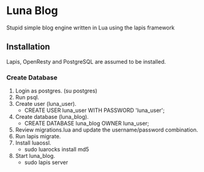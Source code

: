 # Luna Blog

Stupid simple blog engine written in Lua using the lapis framework

## Installation

Lapis, OpenResty and PostgreSQL are assumed to be installed.

### Create Database

1. Login as postgres. (su postgres)
2. Run psql.
3. Create user (luna_user).
   * CREATE USER luna_user WITH PASSWORD 'luna_user';
4. Create database (luna_blog).
   * CREATE DATABASE luna_blog OWNER luna_user;
5. Review migrations.lua and update the username/password combination.
6. Run lapis migrate.
7. Install luaossl.
   * sudo luarocks install md5
8. Start luna_blog.
   * sudo lapis server

